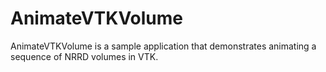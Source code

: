 # AnimateVTKVolume

AnimateVTKVolume is a sample application that demonstrates animating a sequence
of NRRD volumes in VTK.
